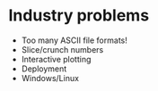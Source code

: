 # Industry problems

- Too many ASCII file formats!
- Slice/crunch numbers
- Interactive plotting
- Deployment
- Windows/Linux
